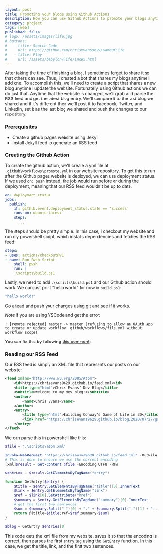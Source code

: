 ```yaml
---
layout: post
title: Promoting your blogs using Github Actions
description: How you can use Github Actions to promote your blogs anytime you add a blog
category: project
tags: [web]
published: false
# logo: /assets/images/life.jpg
# buttons:
#   - title: Source Code
#     url: https://github.com/chrisevans9629/GameOfLife
#   - title: Play
#     url: /assets/babylon/life/index.html
---
```

After taking the time of finishing a blog, I sometimes forget to share it so that others can see.  Thus, I created a bot that shares my blogs anytime I add one.
To accomplish this, we'll need to create a script that shares a new blog anytime I update the website.  Fortunately, using Github actions we can do just that.
Anytime that the website is changed, we'll grab and parse the RSS feed and get the latest blog entry.  We'll compare it to the last blog we shared and if it's different then we'll post it to Facebook, Twitter, and LinkedIn, set it as the last blog we shared and push the changes to our repository.

### Prerequisites

- Create a github pages website using Jekyll
- Install Jekyll feed to generate an RSS feed

### Creating the Github Action
To create the github action, we'll create a yml file at `.github\workflows\promote.yml` in our website repository.  To get this to run after the Github pages website is deployed, we can use deployment status.  If we used `on: push` instead, the job would run before or during the deployment, meaning that our RSS feed wouldn't be up to date.
```yml
on: deployment_status
jobs:
  publish:
    if: github.event.deployment_status.state == 'success'
    runs-on: ubuntu-latest
    steps:
      ...
```

The steps should be pretty simple.  In this case, I checkout my website and run my powershell script, which installs dependencies and fetches the RSS feed:
```yml
steps:
- uses: actions/checkout@v1
- name: Run Pwsh Script
    shell: pwsh
    run: |
    .\scripts\build.ps1
```

Lastly, we need to add `.\scripts\build.ps1` and our Github action should work.
We can just print "hello world" for now in `build.ps1`:
```powershell
"hello world!"
```
Go ahead and push your changes using git and see if it works.


*Note*
If you are using VSCode and get the error: 
```
! [remote rejected] master -> master (refusing to allow an OAuth App to create or update workflow .github/workflows/file.yml without workflow scope)
```
You can fix this by following [this comment](https://github.com/gitextensions/gitextensions/issues/4916#issuecomment-557509451):

### Reading our RSS Feed

Our RSS feed is simply an XML file that represents our posts on our website:
```xml
<feed xmlns="http://www.w3.org/2005/Atom">
    <id>https://chrisevans9629.github.io/feed.xml</id>
    <title type="html">Chris Evans’ Dev Blog</title>
    <subtitle>Welcome to my dev blog!</subtitle>
    <author>
        <name>Chris Evans</name>
    </author>
    <entry>
        <title type="html">Building Conway’s Game of Life in 3D</title>
        <link href="https://chrisevans9629.github.io/blog/2020/07/27/game-of-life" rel="alternate" type="text/html" title="Building Conway's Game of Life in 3D"/>
    </entry>
</feed>
```

We can parse this in powershell like this:

```powershell
$file = ".\scripts\atom.xml"

Invoke-WebRequest "https://chrisevans9629.github.io/feed.xml" -OutFile $file
# This is done to ensure we use the correct encoding
[xml]$result = Get-Content $file -Encoding UTF8 -Raw

$entries = $result.GetElementsByTagName("entry")

function GetEntry($entry) {
    $title = $entry.GetElementsByTagName("title")[0].InnerText
    $link = $entry.GetElementsByTagName("link")
    $ref = $link[0].GetAttribute("href")
    $summary = $entry.GetElementsByTagName("summary")[0].InnerText
    # get the first two sentences
    $sum = $summary.Split(".")[0] + "." + $summary.Split(".")[1] + "..."
    return @{title=$title;ref=$ref;summary=$sum}
}

$blog = GetEntry $entries[0]
```

This code gets the xml file from my website, saves it so that the encoding is correct, then parses the first `entry` tag using the `GetEntry` function.  In this case, we get the title, link, and the first two sentences.


